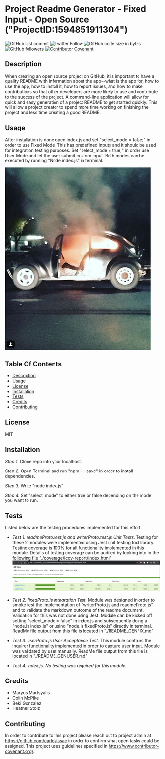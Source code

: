 # Project Readme Generator - Fixed Input - Open Source ("ProjectID:1594851911304")
![GitHub last commit](https://img.shields.io/github/last-commit/carlosissac/mod09hwreadmegen) ![Twitter Follow](https://img.shields.io/twitter/follow/zzzakk_cccrlss?style=social) ![GitHub code size in bytes](https://img.shields.io/github/languages/code-size/carlosissac/mod09hwreadmegen) ![GitHub followers](https://img.shields.io/github/followers/carlosissac?style=social) [![Contributor Covenant](https://img.shields.io/badge/Contributor%20Covenant-v2.0%20adopted-ff69b4.svg)](code_of_conduct.md) 
## Description
When creating an open source project on GitHub, it is important to have a quality README with information about the app--what is the app for, how to use the app, how to install it, how to report issues, and how to make contributions so that other developers are more likely to use and contribute to the success of the project. A command-line application will allow for quick and easy generation of a project README to get started quickly. This will allow a project creator to spend more time working on finishing the project and less time creating a good README.
## Usage
After installation is done open index.js and set "select_mode = false;" in order to use Fixed Mode. This has predefined inputs and it should be used for integration testing purposes.
Set "select_mode = true;" in order use User Mode and let the user submit custom input. Both modes can be executed by running "Node index.js" in terminal.

![image](./assets/vw.jpg)
## Table Of Contents
* [Description](#Description)
* [Usage](#Usage)
* [License](#License)
* [Installation](#Installation)
* [Tests](#Tests)
* [Credits](#Credits)
* [Contributing](#Contributing)
## License
MIT
## Installation
*Step 1.* Clone repo into your localhost.

*Step 2.* Open Terminal and run "npm i --save" in order to install dependencies.

*Step 3.* Write "node index.js"

*Step 4.* Set "select_mode" to either true or false depending on the mode you want to run.
## Tests
Listed below are the testing procedures implemented for this effort.
* *Test 1.* _readmeProto.test.js and writerProto.test.js Unit Tests._
Testing for these 2 modules were implemented using Jest unit testing tool library.
Testing coverage is 100% for all functionality implemented in this module.
Details of testing coverage can be audited by looking into in the following file "./coverage/lcov-report/index.html"
![image](./assets/jest.jpg)

* *Test 2.* _fixedProto.js Integration Test._
Module was designed in order to smoke test the implementation of "writerProto.js and readmeProto.js" and to validate the markdown outcome of the readme document.
Validation for this was not done using Jest.
Module can be kicked off setting "select_mode = false" in index.js and subsequently doing a "node.js index.js" or using "node.js fixedProto.js" directly in terminal.
ReadMe file output from this file is located in "./README_GENFIX.md"

* *Test 3.* _userProto.js User Acceptance Test._
This module contains the inquirer functionality implemented in order to capture user input. Module was validated by user manually. ReadMe file output from this file is located in "./README_GENUSER.md"

* *Test 4.* _index.js. No testing was required for this module._
## Credits
* Maryus Martsyalis
* Colin McPike
* Beki Gonzalez
* Heather Stolz
## Contributing
In order to contribute to this project please reach out to project admin at https://github.com/carlosissac in order to confirm what open tasks could be assigned.
This project uses guidelines specified in https://www.contributor-covenant.org/.